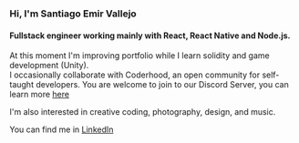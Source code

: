 ### Hi, I'm Santiago Emir Vallejo

#### Fullstack engineer working mainly with React, React Native and Node.js. 

At this moment I'm improving portfolio while I learn solidity and game development (Unity).  
I occasionally collaborate with Coderhood, an open community for self-taught developers. You are welcome to join to our Discord Server, you can learn more [here](https://www.coderhood.dev/)  

I'm also interested in creative coding, photography, design, and music.

You can find me in [LinkedIn](https://www.linkedin.com/in/santiago-vallejo-dev)
